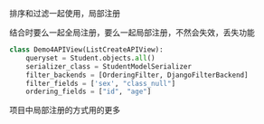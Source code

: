排序和过滤一起使用，局部注册

结合时要么一起全局注册，要么一起局部注册，不然会失效，丢失功能

```python
class Demo4APIView(ListCreateAPIView):
    queryset = Student.objects.all()
    serializer_class = StudentModelSerializer
    filter_backends = [OrderingFilter, DjangoFilterBackend]
    filter_fields = ['sex', "class_null"]
    ordering_fields = ["id", "age"]
```

项目中局部注册的方式用的更多

